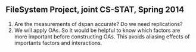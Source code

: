 ## FileSystem Project, joint CS-STAT, Spring 2014

1. Are the measurements of dspan accurate? Do we need replications?
2. We will apply OAs. So It would be helpful to know which factors are more important before constructing OAs. This avoids aliasing effects of importants factors and interactions.
